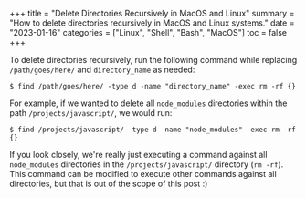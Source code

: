 +++
title = "Delete Directories Recursively in MacOS and Linux"
summary = "How to delete directories recursively in MacOS and Linux systems."
date = "2023-01-16"
categories = ["Linux", "Shell", "Bash", "MacOS"]
toc = false
+++

To delete directories recursively, run the following command while replacing `/path/goes/here/` and `directory_name` as needed:

```
$ find /path/goes/here/ -type d -name "directory_name" -exec rm -rf {}
```

For example, if we wanted to delete all `node_modules` directories within the path `/projects/javascript/`, we would run:

```
$ find /projects/javascript/ -type d -name "node_modules" -exec rm -rf {}
```

If you look closely, we're really just executing a command against all `node_modules` directories in the `/projects/javascript/` directory (`rm -rf`). This command can be modified to execute other commands against all directories, but that is out of the scope of this post :)